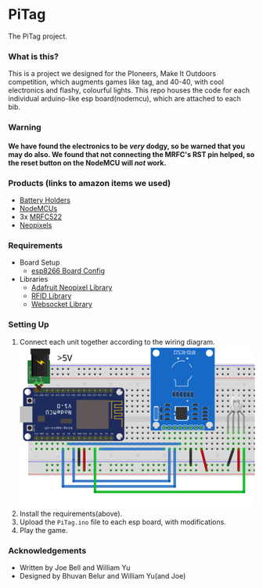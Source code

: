 # PiTag
The PiTag project.

### What is this?
This is a project we designed for the PIoneers, Make It Outdoors competition, which augments games like tag, and 40-40, with cool electronics and flashy, colourful lights. This repo houses the code for each individual arduino-like esp board(nodemcu), which are attached to each bib.

### Warning
#### We have found the electronics to be *very* dodgy, so be warned that you may do also. We found that not connecting the MRFC's RST pin helped, so the reset button on the NodeMCU will *not* work.

### Products (links to amazon items we used)
 - [Battery Holders](https://www.amazon.co.uk/gp/product/B008SO6XXS/)
 - [NodeMCUs](https://www.amazon.co.uk/gp/product/B01NB0G5RO/)
 - 3x [MRFC522](https://www.amazon.co.uk/gp/product/B01F6MK3B2/)
 - [Neopixels](https://www.amazon.co.uk/gp/product/B00KAE40IE/)

### Requirements
 - Board Setup
   - [esp8266 Board Config](https://github.com/esp8266/Arduino/)
 - Libraries
   - [Adafruit Neopixel Library](https://github.com/adafruit/Adafruit_NeoPixel)
   - [RFID Library](https://github.com/miguelbalboa/rfid)
   - [Websocket Library](https://github.com/Links2004/arduinoWebSockets)

### Setting Up
1. Connect each unit together according to the wiring diagram.
![PiTagWiring.png](PiTagWiring.png "Wiring Diagram")
2. Install the requirements(above).
3. Upload the `PiTag.ino` file to each esp board, with modifications.
4. Play the game.

### Acknowledgements
 - Written by Joe Bell and William Yu
 - Designed by Bhuvan Belur and William Yu(and Joe)


